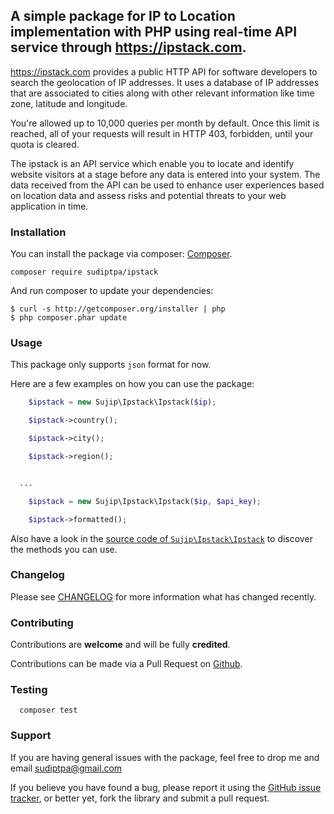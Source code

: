 ## A simple package for IP to Location implementation with PHP using real-time API service through https://ipstack.com.

https://ipstack.com provides a public HTTP API for software developers to search the geolocation of IP addresses. It uses a database of IP addresses that are associated to cities along with other relevant information like time zone, latitude and longitude.

You're allowed up to 10,000 queries per month by default. Once this limit is reached, all of your requests will result in HTTP 403, forbidden, until your quota is cleared.

The ipstack is an API service which enable you to locate and identify website visitors at a stage before any data is entered into your system. The data received from the API can be used to enhance user experiences based on location data and assess risks and potential threats to your web application in time.

### Installation

You can install the package via composer: [Composer](http://getcomposer.org/).

```
composer require sudiptpa/ipstack
```

And run composer to update your dependencies:

    $ curl -s http://getcomposer.org/installer | php
    $ php composer.phar update

### Usage

This package only supports `json` format for now.

Here are a few examples on how you can use the package:

```php
    $ipstack = new Sujip\Ipstack\Ipstack($ip);

    $ipstack->country();

    $ipstack->city();

    $ipstack->region();


  ...

    $ipstack = new Sujip\Ipstack\Ipstack($ip, $api_key);

    $ipstack->formatted();
```
Also have a look in the [source code of `Sujip\Ipstack\Ipstack`](https://github.com/sudiptpa/ipstack/blob/master/src/Ipstack.php) to discover the methods you can use.

### Changelog

Please see [CHANGELOG](https://github.com/sudiptpa/ipstack/blob/master/CHANGELOG.md) for more information what has changed recently.

### Contributing

Contributions are **welcome** and will be fully **credited**.

Contributions can be made via a Pull Request on [Github](https://github.com/sudiptpa/ipstack).



### Testing

```
  composer test
 ```

### Support

If you are having general issues with the package, feel free to drop me and email [sudiptpa@gmail.com](mailto:sudiptpa@gmail.com)

If you believe you have found a bug, please report it using the [GitHub issue tracker](https://github.com/sudiptpa/ipstack/issues),
or better yet, fork the library and submit a pull request.
